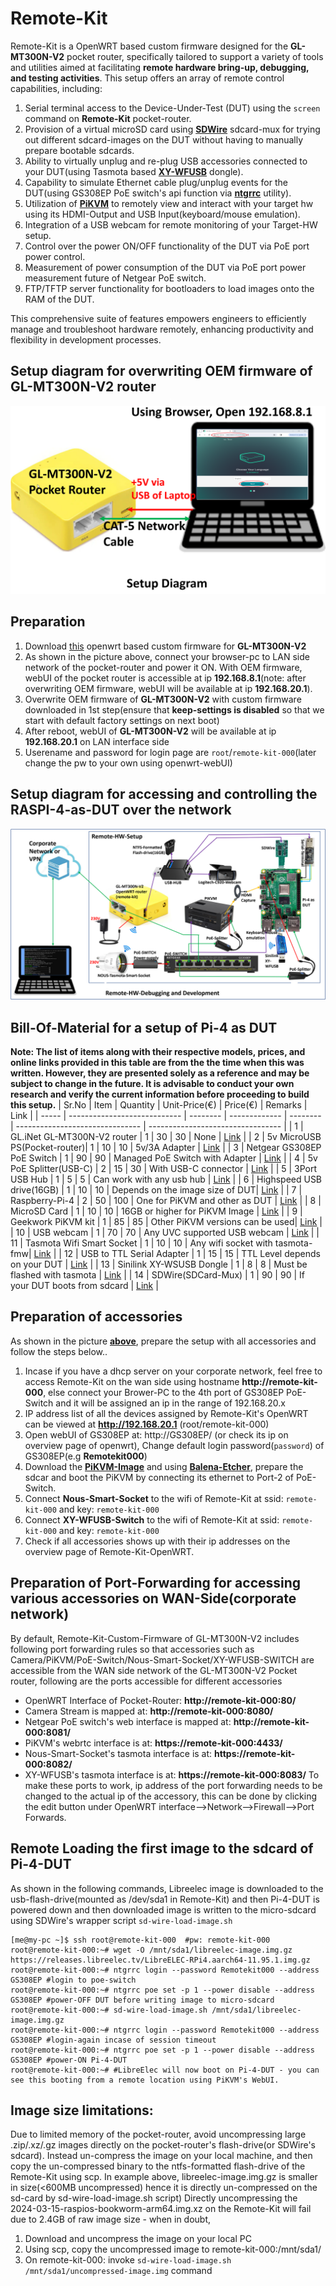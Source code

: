 # Remote-Kit
Remote-Kit is a OpenWRT based custom firmware designed for the **GL-MT300N-V2** pocket router, specifically tailored to support a variety of tools and utilities aimed at facilitating **remote hardware bring-up, debugging, and testing activities**. This setup offers an array of remote control capabilities, including:

1. Serial terminal access to the Device-Under-Test (DUT) using the ```screen``` command on **Remote-Kit** pocket-router.
1. Provision of a virtual microSD card using [**SDWire**](https://shop.3mdeb.com/shop/open-source-hardware/sdwire/) sdcard-mux for trying out different sdcard-images on the DUT without having to manually prepare bootable sdcards.
1. Ability to virtually unplug and re-plug USB accessories connected to your DUT(using Tasmota based [**XY-WFUSB**](https://templates.blakadder.com/sinilink_XY-WFUSB.html) dongle).
1. Capability to simulate Ethernet cable plug/unplug events for the DUT(using GS308EP PoE switch's api function via [**ntgrrc**](https://github.com/nitram509/ntgrrc) utility).
1. Utilization of [**PiKVM**](https://pikvm.org/) to remotely view and interact with your target hw using its HDMI-Output and USB Input(keyboard/mouse emulation).
1. Integration of a USB webcam for remote monitoring of your Target-HW setup.
1. Control over the power ON/OFF functionality of the DUT via PoE port power control.
1. Measurement of power consumption of the DUT via PoE port power measurement future of Netgear PoE switch.
1. FTP/TFTP server functionality for bootloaders to load images onto the RAM of the DUT.

This comprehensive suite of features empowers engineers to efficiently manage and troubleshoot hardware remotely, enhancing productivity and flexibility in development processes.

## Setup diagram for overwriting OEM firmware of GL-MT300N-V2 router
![Setup Diagram.](/images/setup-diagram.png "Setup Diagram.")

## Preparation
1. Download [this](https://github.com/hackboxguy/lfs-downloads/raw/main/gl-mt300nv2-remote-kit/gl-mt300nv2-remote-kit.bin) openwrt based custom firmware for **GL-MT300N-V2**
1. As shown in the picture above, connect your browser-pc to LAN side network of the pocket-router and power it ON. With OEM firmware, webUI of the pocket router is accessible at ip **192.168.8.1**(note: after overwriting OEM firmware, webUI will be available at ip **192.168.20.1**).
1. Overwrite OEM firmware of **GL-MT300N-V2** with custom firmware downloaded in 1st step(ensure that **keep-settings is disabled** so that we start with default factory settings on next boot)
1. After reboot, webUI of **GL-MT300N-V2** will be available at ip **192.168.20.1** on LAN interface side
1. Userename and password for login page are ```root```/```remote-kit-000```(later change the pw to your own using openwrt-webUI)

## Setup diagram for accessing and controlling the RASPI-4-as-DUT over the network
![Hardware Setup Diagram.](/images/hw-setup-diagram.png "Hardware Setup Diagram.")

## Bill-Of-Material for a setup of Pi-4 as DUT
**Note: The list of items along with their respective models, prices, and online links provided in this table are from the the time when this was written. However, they are presented solely as a reference and may be subject to change in the future. It is advisable to conduct your own research and verify the current information before proceeding to build this setup.**
| Sr.No | Item                         | Quantity | Unit-Price(€) | Price(€) | Remarks                         | Link                              |
| ----- | ---------------------------- | -------- | ------------- | -------- | ------------------------------- | --------------------------------- |
| 1     | GL.iNet GL-MT300N-V2 router  | 1        | 30            | 30       | None                            | [Link](https://amzn.eu/d/1pgoR1M) |
| 2     | 5v MicroUSB PS(Pocket-router)| 1        | 10            | 10       | 5v/3A Adapter                   | [Link](https://amzn.eu/d/0a8NBs1) |
| 3     | Netgear GS308EP PoE Switch   | 1        | 90            | 90       | Managed PoE Switch with Adapter | [Link](https://amzn.eu/d/cyDWo5L) |
| 4     | 5v PoE Splitter(USB-C)       | 2        | 15            | 30       | With USB-C connector            | [Link](https://amzn.eu/d/01gzida) |
| 5     | 3Port USB Hub                | 1        | 5             | 5        | Can work with any usb hub       | [Link](https://amzn.eu/d/4a37xgn) |
| 6     | Highspeed USB drive(16GB)    | 1        | 10            | 10       | Depends on the image size of DUT| [Link](https://amzn.eu/d/fuQYOrf) |
| 7     | Raspberry-Pi-4               | 2        | 50            | 100      | One for PiKVM and other as DUT  | [Link](https://amzn.eu/d/3ly0znl) |
| 8     | MicroSD Card                 | 1        | 10            | 10       | 16GB or higher for PiKVM Image  | [Link](https://amzn.eu/d/e3RXCP2) |
| 9     | Geekwork PiKVM kit           | 1        | 85            | 85       | Other PiKVM versions can be used| [Link](https://amzn.eu/d/fZf16v9) |
| 10    | USB webcam                   | 1        | 70            | 70       | Any UVC supported USB webcam    | [Link](https://amzn.eu/d/in1wPjU) |
| 11    | Tasmota Wifi Smart Socket    | 1        | 10            | 10       | Any wifi socket with tasmota-fmw| [Link](https://amzn.eu/d/a8AOq5A) |
| 12    | USB to TTL Serial Adapter    | 1        | 15            | 15       | TTL Level depends on your DUT   | [Link](https://amzn.eu/d/fqhGfQL) |
| 13    | Sinilink XY-WSUSB Dongle     | 1        | 8             | 8        | Must be flashed with tasmota    | [Link](https://www.ebay.de/itm/324256997915) |
| 14    | SDWire(SDCard-Mux)           | 1        | 90            | 90       | If your DUT boots from sdcard   | [Link](https://shop.3mdeb.com/shop/open-source-hardware/sdwire/) |

## Preparation of accessories
As shown in the picture [**above**](https://github.com/hackboxguy/remote-kit?tab=readme-ov-file#setup-diagram-for-accessing-and-controlling-the-raspi-4-as-dut-over-the-network), prepare the setup with all accessories and follow the steps below..
1. Incase if you have a dhcp server on your corporate network, feel free to access Remote-Kit on the wan side using hostname **http://remote-kit-000**, else connect your Brower-PC to the 4th port of GS308EP PoE-Switch and it will be assigned an ip in the range of 192.168.20.x
1. IP address list of all the devices assigned by Remote-Kit's OpenWRT can be viewed at **http://192.168.20.1** (root/remote-kit-000)
1. Open webUI of GS308EP at: http://GS308EP/ (or check its ip on overview page of openwrt), Change default login password(```password```) of GS308EP(e.g **Remotekit000**)
1. Download the [**PiKVM-Image**](https://files.pikvm.org/images/v3-hdmi-rpi4-box-latest.img.xz) and using [**Balena-Etcher**](https://etcher.balena.io/#download-etcher), prepare the sdcar and boot the PiKVM by connecting its ethernet to Port-2 of PoE-Switch.
1. Connect **Nous-Smart-Socket** to the wifi of Remote-Kit at ssid: ```remote-kit-000``` and key: ```remote-kit-000```
1. Connect **XY-WFUSB-Switch** to the wifi of Remote-Kit at ssid: ```remote-kit-000``` and key: ```remote-kit-000```
1. Check if all accessories shows up with their ip addresses on the overview page of Remote-Kit-OpenWRT.

## Preparation of Port-Forwarding for accessing various accessories on WAN-Side(corporate network)
By default, Remote-Kit-Custom-Firmware of GL-MT300N-V2 includes following port forwarding rules so that accessories such as Camera/PiKVM/PoE-Switch/Nous-Smart-Socket/XY-WFUSB-SWITCH are accessible from the WAN side network of the GL-MT300N-V2 Pocket router, following are the ports accessible for different accessories
 * OpenWRT Interface of Pocket-Router: **http://remote-kit-000:80/**
 * Camera Stream is mapped at: **http://remote-kit-000:8080/**
 * Netgear PoE switch's web interface is mapped at: **http://remote-kit-000:8081/**
 * PiKVM's  webrtc interface is at: **https://remote-kit-000:4433/**
 * Nous-Smart-Socket's tasmota interface is at: **https://remote-kit-000:8082/**
 * XY-WFUSB's tasmota interface is at: **https://remote-kit-000:8083/**
To make these ports to work, ip address of the port forwarding needs to be changed to the actual ip of the accessory, this can be done by clicking the edit button under OpenWRT interface-->Network-->Firewall-->Port Forwards.

## Remote Loading the first image to the sdcard of Pi-4-DUT
As shown in the following commands, Libreelec image is downloaded to the usb-flash-drive(mounted as /dev/sda1 in Remote-Kit) and then Pi-4-DUT is powered down and then downloaded image is written to the micro-sdcard using SDWire's wrapper script ```sd-wire-load-image.sh```
```
[me@my-pc ~]$ ssh root@remote-kit-000  #pw: remote-kit-000
root@remote-kit-000:~# wget -O /mnt/sda1/libreelec-image.img.gz https://releases.libreelec.tv/LibreELEC-RPi4.aarch64-11.95.1.img.gz
root@remote-kit-000:~# ntgrrc login --password Remotekit000 --address GS308EP #login to poe-switch
root@remote-kit-000:~# ntgrrc poe set -p 1 --power disable --address GS308EP #power-OFF DUT before writing image to micro-sdcard
root@remote-kit-000:~# sd-wire-load-image.sh /mnt/sda1/libreelec-image.img.gz
root@remote-kit-000:~# ntgrrc login --password Remotekit000 --address GS308EP #login-again incase of session timeout
root@remote-kit-000:~# ntgrrc poe set -p 1 --power disable --address GS308EP #power-ON Pi-4-DUT
root@remote-kit-000:~# #LibreElec will now boot on Pi-4-DUT - you can see this booting from a remote location using PiKVM's WebUI.
```

## Image size limitations:
Due to limited memory of the pocket-router, avoid uncompressing large .zip/.xz/.gz images directly on the pocket-router's flash-drive(or SDWire's sdcard). Instead un-compress the image on your local machine, and then copy the un-compressed binary to the ntfs-formatted flash-drive of the Remote-Kit using scp.
In example above, libreelec-image.img.gz is smaller in size(<600MB uncompressed) hence it is directly un-compressed on the sd-card by sd-wire-load-image.sh script)
Directly uncompressing the 2024-03-15-raspios-bookworm-arm64.img.xz on the Remote-Kit will fail due to 2.4GB of raw image size - when in doubt,
1. Download and uncompress the image on your local PC
2. Using scp, copy the uncompressed image to remote-kit-000:/mnt/sda1/
3. On remote-kit-000: invoke ```sd-wire-load-image.sh /mnt/sda1/uncompressed-image.img``` command

